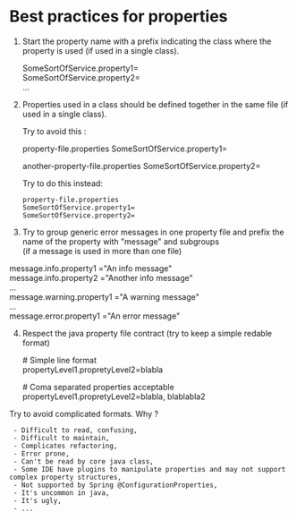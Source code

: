 # Best practices for properties

1. Start the property name with a prefix indicating the class where the property is used (if used in a single class).  
   
   SomeSortOfService.property1=  
   SomeSortOfService.property2=  
   ...  
     
     
2. Properties used in a class should be defined together in the same file (if used in a single class).  

   Try to avoid this :  
   
   
    property-file.properties 
       SomeSortOfService.property1=  
       
    another-property-file.properties 
       SomeSortOfService.property2=   
       
       
   Try to do this instead:  
   
       property-file.properties 
       SomeSortOfService.property1=  
       SomeSortOfService.property2=  
       
     
3. Try to group generic error messages in one property file and prefix the name of the property with "message" and subgroups   
   (if a message is used in more than one file)  


  message.info.property1 ="An info message"  
  message.info.property2 ="Another info message"  
  ...  
  message.warning.property1 ="A warning  message"  
  ...  
  message.error.property1 ="An error message"  
  
4. Respect the java property file contract (try to keep a simple redable format)  


   \# Simple line format  
   propertyLevel1.propretyLevel2=blabla  
   
   \# Coma separated properties acceptable  
   propertyLevel1.propretyLevel2=blabla, blablabla2   
   
 Try to avoid complicated formats. Why ?  
 
     - Difficult to read, confusing,  
     - Difficult to maintain,  
     - Complicates refactoring,  
     - Error prone,  
     - Can't be read by core java class,  
     - Some IDE have plugins to manipulate properties and may not support complex property structures,  
     - Not supported by Spring @ConfigurationProperties,  
     - It's uncommon in java,  
     - It's ugly,  
     - ...  
     
     
 

   
   
